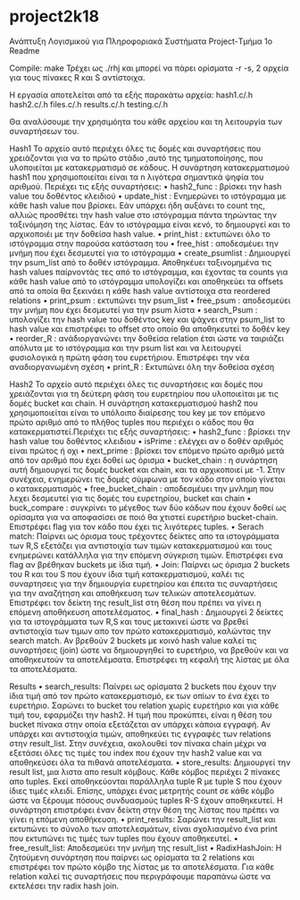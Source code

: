 # project2k18

Ανάπτυξη Λογισμικού για Πληροφοριακά Συστήματα
Project-Τμήμα 1ο
Readme

Compile:  make
Τρέχει ως ./rhj 
και μπορεί να πάρει ορίσματα -r -s, 2 αρχεία για τους πίνακες R και S αντίστοιχα. 

Η εργασία αποτελείται από τα εξής παρακάτω αρχεία:
hash1.c/.h
hash2.c/.h
files.c/.h
results.c/.h
testing.c/.h


Θα αναλύσουμε την χρησιμόητα του κάθε αρχείου και τη λειτουργία των συναρτήσεων του.

Hash1
Το αρχείο αυτό περιέχει όλες τις δομές και συναρτήσεις που χρειάζονται για να το πρώτο στάδιο ,αυτό της τμηματοποίησης, που υλοποιείται με κατακερματισμό σε κάδους. Η συνάρτηση κατακερματισμού hash1 που χρησιμοποιείται είναι τα n λιγότερα σημαντικά ψηφία του αριθμού. Περιέχει τις εξής συναρτήσεις: 
    • hash2_func : βρίσκει την hash value του δοθέντος κλειδιού
    • update_hist : Ενημερώνει το ιστόγραμμα με κάθε hash value που βρίσκει. Εάν υπάρχει ήδη αυξάνει το count της, αλλιώς προσθέτει την hash value στο ιστόγραμμα πάντα τηρώντας την ταξινόμηση της λίστας. Εάν το ιστόγραμμα είναι κενό, το δημιουργεί και το αρχικοποιέι με την δοθείσα hash value.
    • print_hist : εκτυπώνει όλο το ιστόγραμμα στην παρούσα κατάσταση του
    • free_hist : αποδεσμέυει την μνήμη που έχει δεσμευτεί για το ιστόγραμμα
    • create_psumlist : Δημιουργεί την psum_list από το δοθέν ιστόγραμμα. Αποθηκέυει ταξινομημένα τις hash values παίρνοντάς τες από το ιστόγραμμα, και έχοντας τα counts για κάθε hash value από το ιστόγραμμα υπολογίζει και αποθηκεύει τα offsets από τα οποία θα ξεκινάει η κάθε hash value αντίστοιχα στα reordered relations
    • print_psum : εκτυπώνει την psum_list
    • free_psum : αποδεσμεύει την μνήμη που έχει δεσμευτεί για την psum λίστα
    • search_Psum : υπολογίζει την hash value του δοθέντος key και ψάχνει στην psum_list το hash value και επιστρέφει το offset στο οποίο θα αποθηκευτεί το δοθέν key
    • reorder_R : ανάδιοργανώνει την δοθείσα relation έτσι ώστε να ταιριάζει απόλυτα με το ιστόγραμμα και την psum list και να λειτουργεί φυσιολογικά η πρώτη φάση του ευρετήριου. Επιστρέφει την νέα αναδιοργανωμένη σχέση
    • print_R : Εκτυπώνει όλη την δοθείσα σχέση

Hash2
Το αρχείο αυτό περιέχει όλες τις συναρτήσεις και δομές που χρειάζονται για τη δεύτερη φάση του ευρετηρίου που υλοποιείται με τις δομές bucket και chain. Η συνάρτηση κατακερματισμού hash2 που χρησιμοποιείται είναι το υπόλοιπο διαίρεσης του key με τον επόμενο πρώτο αριθμό από το πλήθος tuples που περιέχει ο κάδος που θα κατακερματιστεί.Περιέχει τις εξής συναρτήσεις: 
    • hash2_func : βρίσκει την hash value του δοθέντος κλειδιου
    • isPrime : ελέγχει αν ο δοθέν αριθμός είναι πρώτος ή οχι
    • next_prime : βρίσκει τον επόμενο πρώτο αριθμό μετά από τον αριθμό που έχει δοθεί ως όρισμα
    • bucket_chain : η συνάρτηση αυτή δημιουργεί τις δομές bucket και chain, και τα αρχικοποιεί με -1. Στην συνέχεια, ενημερώνει τις δομές σύμφωνα με τον κάδο στον οποίο γίνεται ο κατακερματισμός
    • free_bucket_chain : αποδεσμέυει την μνλημη που λεχει δεσμευτεί για τις δομές του ευρετηρίου, bucket και chain
    • buck_compare : συγκρίνει το μέγεθος των δύο κάδων που έχουν δοθεί ως ορίσαμτα για να αποφασίσει σε ποιό θα χτιστεί ευρετήριο bucket-chain. Επιστρέφει flag για τον κάδο που έχει τις λιγότερες tuples.
    • Serach match: Παίρνει ως όρισμα τους τρέχοντες δείκτες απο τα ιστογράμματα των R,S εξετάζει για αντιστοιχία των τιμών κατακερματισμού και τους ενημερώνει κατάλληλα για την επόμενη σύγκριση τιμών. Επιστρέφει ενα flag αν βρέθηκαν buckets με ίδια τιμή.
    • Join: Παίρνει ως όρισμα 2 buckets του R και του S που έχουν ίδια τιμή κατακερματισμού, καλέι τις συναρτησεις για την δημιουργία ευρετηρίου και έπειτα τις συναρτήσεις για την αναζήτηση και αποθήκευση των τελικών αποτελεσμάτων. Επιστρέφει τον δείκτη της result_list στη θέση που πρέπει να γίνει η επόμενη αποθήκευση αποτελέσματος.
    • final_hash : Δημιουργεί 2 δείκτες για τα ιστογράμματα των R,S και τους μετακινεί ώστε να βρεθεί αντιστοιχία των τιμων απο τον πρώτο κατακερματισμό, καλώντας την search match. Αν βρεθούν 2 buckets με κοινό hash value καλεί τις συναρτήσεις (join) ώστε να δημιουργηθεί το ευρετήριο, να βρεθούν και να αποθηκευτούν τα αποτελέμσατα. Επιστρέφει τη κεφαλή της λίστας με όλα τα αποτελέσματα. 




Results
    •  search_results: Παίνρει ως ορίσματα 2 buckets που  έχουν την ίδια τιμή από τον πρώτο κατακερματισμό, εκ των οπίων το ένα έχει το ευρετήριο. Σαρώνει το bucket του relation χωρίς ευρετήριο και για κάθε τιμή του, εφαρμόζει την hash2. Η τιμή που προκύπτει, είναι η θέση του bucket πίνακα στην οποία εξετάζεται αν υπάρχει κάποια εγγραφή. Αν υπάρχει και αντιστοιχία τιμών, αποθηκεύει τις εγγραφές των relations στην result_list. Στην συνέχεια, ακολουθεί τον πίνακα chain μέχρι να εξετάσει όλες τις τιμές του index που έχουν την hash2 value και να αποθηκεύσει όλα τα πιθανά αποτελέσματα.
    • store_results: Δημιουργεί την result list, μια λιστα απο result κόμβους. Κάθε κόμβος περιέχει 2 πίνακες απο tuples. Εκεί αποθηκεύονται παράλληλα tuple R με tuple S που έχουν ίδιες τιμές κλειδί. Επίσης, υπάρχει ένας μετρητής count σε κάθε κόμβο ώστε να  ξέρουμε πόσους συνδυασμούς tuples R-S έχουν αποθηκευτεί. Η συνάρτηση επιστρέφει έναν δείκτη στην θέση της λίστας που πρέπει να γίνει η επόμενη αποθήκευση.
    •  print_results: Σαρώνει την result_list και εκτυπώνει το σύνολο των αποτελεσμάτων, είναι σχολιασμένο ένα print που εκτυπώνει τις τιμές των tuples που έχουν αποθηκευτεί.
    • free_result_list: Αποδεσμεύει την μνήμη της result_list
    • RadixHashJoin: Η ζητούμενη συνάρτηση που παίρνει ως ορίσματα τα 2 relations και επιστρέφει τον πρώτο κόμβο της λίστας με τα αποτελέσματα. Για κάθε relation καλεί τις συναρτήσεις που περιγράφουμε παραπάνω ώστε να εκτελέσει την radix hash join.   

